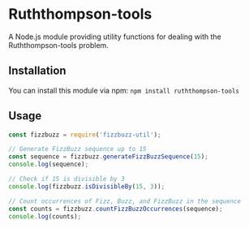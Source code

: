 # Ruththompson-tools

A Node.js module providing utility functions for dealing with the Ruththompson-tools problem.

## Installation

You can install this module via npm: `npm install ruththompson-tools`

## Usage

```javascript
const fizzbuzz = require('fizzbuzz-util');

// Generate FizzBuzz sequence up to 15
const sequence = fizzbuzz.generateFizzBuzzSequence(15);
console.log(sequence);

// Check if 15 is divisible by 3
console.log(fizzbuzz.isDivisibleBy(15, 3));

// Count occurrences of Fizz, Buzz, and FizzBuzz in the sequence
const counts = fizzbuzz.countFizzBuzzOccurrences(sequence);
console.log(counts);
```
